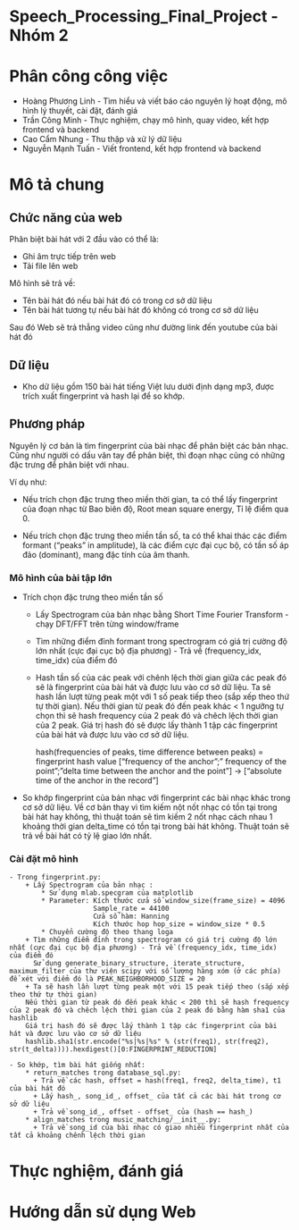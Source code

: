 # Speech_Processing_Final_Project - Nhóm 2

# Phân công công việc
+ Hoàng Phương Linh - Tìm hiểu và viết báo cáo nguyên lý hoạt động, mô hình lý thuyết, cài đặt, đánh giá
+ Trần Công Minh - Thực nghiệm, chạy mô hình, quay video, kết hợp frontend và backend
+ Cao Cẩm Nhung - Thu thập và xử lý dữ liệu
+ Nguyễn Mạnh Tuấn - Viết frontend, kết hợp frontend và backend

# Mô tả chung
## Chức năng của web
Phân biệt bài hát với 2 đầu vào có thể là:
- Ghi âm trực tiếp trên web
- Tải file lên web

Mô hình sẽ trả về:
- Tên bài hát đó nếu bài hát đó có trong cơ sở dữ liệu
- Tên bài hát tương tự nếu bài hát đó không có trong cơ sở dữ liệu

Sau đó Web sẽ trả thẳng video cũng như đường link đến youtube của bài hát đó

## Dữ liệu
- Kho dữ liệu gồm 150 bài hát tiếng Việt lưu dưới định dạng mp3, được trích xuất fingerprint và hash lại để so khớp.

## Phương pháp
Nguyên lý cơ bản là tìm fingerprint của bài nhạc để phân biệt các bản nhạc. Cũng như người có dấu vân tay để phân biệt, thì đoạn nhạc cũng có những đặc trưng để phân biệt với nhau.

Ví dụ như:

+ Nếu trích chọn đặc trưng theo miền thời gian, ta có thể lấy fingerprint của đoạn nhạc từ Bao biên độ, Root mean square energy, Tỉ lệ điểm qua 0. 

+ Nếu trích chọn đặc trưng theo miền tần số, ta có thể khai thác các điểm formant (“peaks” in amplitude), là các điểm cực đại cục bộ, có tần số áp đảo (dominant), mang đặc tính của âm thanh.

### Mô hình của bài tập lớn
  - Trích chọn đặc trưng theo miền tần số
    + Lấy Spectrogram của bản nhạc bằng Short Time Fourier Transform - chạy DFT/FFT trên từng window/frame
    + Tìm những điểm đỉnh formant trong spectrogram có giá trị cường độ lớn nhất (cực đại cục bộ địa phương) - Trả về (frequency_idx, time_idx) của điểm đó
    + Hash tần số của các peak với chênh lệch thời gian giữa các peak đó sẽ là fingerprint của bài hát và được lưu vào cơ sở dữ liệu. Ta sẽ hash lần lượt từng peak một với 1 số peak tiếp theo (sắp xếp theo thứ tự thời gian). Nếu thời gian từ peak đó đến peak khác < 1 ngưỡng tự chọn thì sẽ hash frequency của 2 peak đó và chêch lệch thời gian của 2 peak. Giá trị hash đó sẽ được lấy thành 1 tập các fingerprint của bài hát và được lưu vào cơ sở dữ liệu.
    
        hash(frequencies of peaks, time difference between peaks) = fingerprint hash value
        [“frequency of the  anchor”;” frequency of the  point”;”delta time between the anchor and the point”] -> [“absolute time of the anchor in the record”]
   - So khớp fingerprint của bản nhạc với fingerprint các bài nhạc khác trong cơ sở dữ liệu. Về cơ bản thay vì tìm kiếm nột nốt nhạc có tồn tại trong bài hát hay không, thì thuật toán sẽ tìm kiếm 2 nốt nhạc cách nhau 1 khoảng thời gian delta_time có tồn tại trong bài hát không. Thuật toán sẽ trả về bài hát có tỷ lệ giao lớn nhất.

### Cài đặt mô hình
    - Trong fingerprint.py:
        + Lấy Spectrogram của bản nhạc : 
            * Sử dụng mlab.specgram của matplotlib
            * Parameter: Kích thước cửa sổ window_size(frame_size) = 4096
                         Sample_rate = 44100
                         Cửa sổ hàm: Hanning
                         Kích thước hop hop_size = window_size * 0.5
            * Chuyển cường độ theo thang loga 
        + Tìm những điểm đỉnh trong spectrogram có giá trị cường độ lớn nhất (cực đại cục bộ địa phương) - Trả về (frequency_idx, time_idx) của điểm đó
          Sử dụng generate_binary_structure, iterate_structure, maximum_filter của thư viện scipy với số lượng hàng xóm (ở các phía) để xét với điểm đó là PEAK_NEIGHBORHOOD_SIZE = 20
        + Ta sẽ hash lần lượt từng peak một với 15 peak tiếp theo (sắp xếp theo thứ tự thời gian)
        Nếu thời gian từ peak đó đến peak khác < 200 thì sẽ hash frequency của 2 peak đó và chêch lệch thời gian của 2 peak đó bằng hàm sha1 của hashlib
        Giá trị hash đó sẽ được lấy thành 1 tập các fingerprint của bài hát và được lưu vào cơ sở dữ liệu
        hashlib.sha1(str.encode("%s|%s|%s" % (str(freq1), str(freq2), str(t_delta)))).hexdigest()[0:FINGERPRINT_REDUCTION]
        
    - So khớp, tìm bài hát giống nhất:
        * return_matches trong database_sql.py:
          + Trả về các hash, offset = hash(freq1, freq2, delta_time), t1 của bài hát đó
          + Lấy hash_, song_id_, offset_ của tất cả các bài hát trong cơ sở dữ liệu
          + Trả về song_id_, offset - offset_ của (hash == hash_)
        * align_matches trong music_matching/__init__.py:
          + Trả về song_id của bài nhạc có giao nhiều fingerprint nhất của tất cả khoảng chênh lệch thời gian
# Thực nghiệm, đánh giá

# Hướng dẫn sử dụng Web
